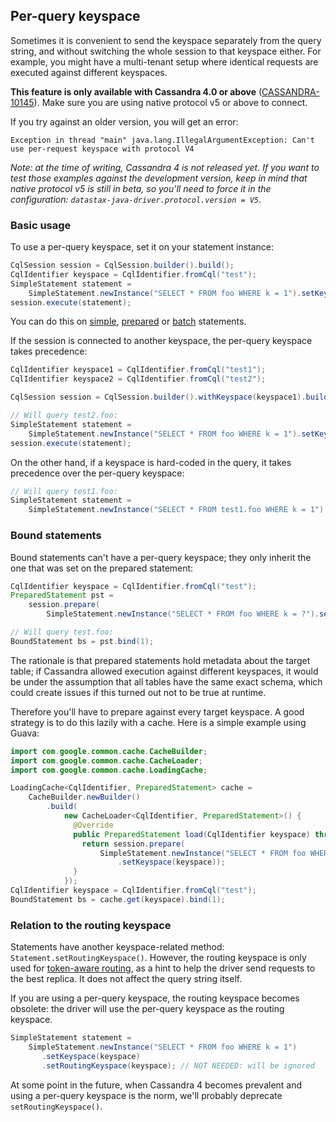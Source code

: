 ## Per-query keyspace

Sometimes it is convenient to send the keyspace separately from the query string, and without
switching the whole session to that keyspace either. For example, you might have a multi-tenant
setup where identical requests are executed against different keyspaces.

**This feature is only available with Cassandra 4.0 or above** ([CASSANDRA-10145]). Make sure you
are using native protocol v5 or above to connect.

If you try against an older version, you will get an error:

```
Exception in thread "main" java.lang.IllegalArgumentException: Can't use per-request keyspace with protocol V4
```

*Note: at the time of writing, Cassandra 4 is not released yet. If you want to test those examples
against the development version, keep in mind that native protocol v5 is still in beta, so you'll
need to force it in the configuration: `datastax-java-driver.protocol.version = V5`*.

### Basic usage

To use a per-query keyspace, set it on your statement instance:

```java
CqlSession session = CqlSession.builder().build();
CqlIdentifier keyspace = CqlIdentifier.fromCql("test");
SimpleStatement statement =
    SimpleStatement.newInstance("SELECT * FROM foo WHERE k = 1").setKeyspace(keyspace);
session.execute(statement);
```

You can do this on [simple](../simple/), [prepared](../prepared) or [batch](../batch/) statements.

If the session is connected to another keyspace, the per-query keyspace takes precedence:

```java
CqlIdentifier keyspace1 = CqlIdentifier.fromCql("test1");
CqlIdentifier keyspace2 = CqlIdentifier.fromCql("test2");

CqlSession session = CqlSession.builder().withKeyspace(keyspace1).build();

// Will query test2.foo:
SimpleStatement statement =
    SimpleStatement.newInstance("SELECT * FROM foo WHERE k = 1").setKeyspace(keyspace2);
session.execute(statement);
```

On the other hand, if a keyspace is hard-coded in the query, it takes precedence over the per-query
keyspace:

```java
// Will query test1.foo:
SimpleStatement statement =
    SimpleStatement.newInstance("SELECT * FROM test1.foo WHERE k = 1").setKeyspace(keyspace2);
```

### Bound statements

Bound statements can't have a per-query keyspace; they only inherit the one that was set on the
prepared statement:

```java
CqlIdentifier keyspace = CqlIdentifier.fromCql("test");
PreparedStatement pst =
    session.prepare(
        SimpleStatement.newInstance("SELECT * FROM foo WHERE k = ?").setKeyspace(keyspace));

// Will query test.foo:
BoundStatement bs = pst.bind(1);
```

The rationale is that prepared statements hold metadata about the target table; if Cassandra allowed
execution against different keyspaces, it would be under the assumption that all tables have the
same exact schema, which could create issues if this turned out not to be true at runtime.

Therefore you'll have to prepare against every target keyspace. A good strategy is to do this lazily
with a cache. Here is a simple example using Guava:

```java
import com.google.common.cache.CacheBuilder;
import com.google.common.cache.CacheLoader;
import com.google.common.cache.LoadingCache;

LoadingCache<CqlIdentifier, PreparedStatement> cache =
    CacheBuilder.newBuilder()
        .build(
            new CacheLoader<CqlIdentifier, PreparedStatement>() {
              @Override
              public PreparedStatement load(CqlIdentifier keyspace) throws Exception {
                return session.prepare(
                    SimpleStatement.newInstance("SELECT * FROM foo WHERE k = ?")
                        .setKeyspace(keyspace));
              }
            });
CqlIdentifier keyspace = CqlIdentifier.fromCql("test");
BoundStatement bs = cache.get(keyspace).bind(1);
```

### Relation to the routing keyspace

Statements have another keyspace-related method: `Statement.setRoutingKeyspace()`. However, the
routing keyspace is only used for [token-aware routing], as a hint to help the driver send requests
to the best replica. It does not affect the query string itself.   

If you are using a per-query keyspace, the routing keyspace becomes obsolete: the driver will use
the per-query keyspace as the routing keyspace.

```java
SimpleStatement statement =
    SimpleStatement.newInstance("SELECT * FROM foo WHERE k = 1")
       .setKeyspace(keyspace)
       .setRoutingKeyspace(keyspace); // NOT NEEDED: will be ignored
```

At some point in the future, when Cassandra 4 becomes prevalent and using a per-query keyspace is
the norm, we'll probably deprecate `setRoutingKeyspace()`.

[token-aware routing]: http://docs.datastax.com/en/drivers/java/4.0/com/datastax/oss/driver/api/core/session/Request.html#getRoutingKey--

[CASSANDRA-10145]: https://issues.apache.org/jira/browse/CASSANDRA-10145